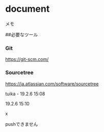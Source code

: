 # document
メモ

##必要なツール
</s></s></s></s></s></s></s></s>
### Git
https://git-scm.com/

### Sourcetree
https://ja.atlassian.com/software/sourcetree

tuika - 19.2.6 15:08

19.2.6 15:10

x

pushできません